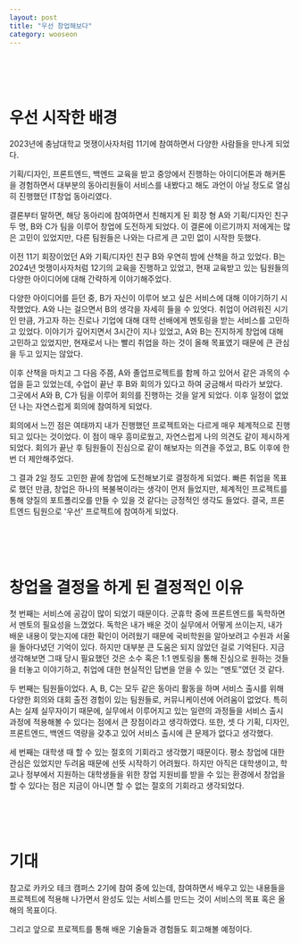 ```yaml
---
layout: post
title: "우선 창업해보다"
category: wooseon
---
```


<br />
<br />
<br />

# 우선 시작한 배경

2023년에 충남대학교 멋쟁이사자처럼 11기에 참여하면서 다양한 사람들을 만나게 되었다.

기획/디자인, 프론트엔드, 백엔드 교육을 받고 중앙에서 진행하는 아이디어톤과 해커톤을 경험하면서 대부분의 동아리원들이 서비스를 내봤다고 해도 과언이 아닐 정도로 열심히 진행했던 IT창업 동아리였다.

결론부터 말하면, 해당 동아리에 참여하면서 친해지게 된 회장 형 A와 기획/디자인 친구 두 명, B와 C가 팀을 이루어 창업에 도전하게 되었다. 이 결론에 이르기까지 저에게는 많은 고민이 있었지만, 다른 팀원들은 나와는 다르게 큰 고민 없이 시작한 듯했다.

이전 11기 회장이었던 A와 기획/디자인 친구 B와 우연히 밤에 산책을 하고 있었다. B는 2024년 멋쟁이사자처럼 12기의 교육을 진행하고 있었고, 현재 교육받고 있는 팀원들의 다양한 아이디어에 대해 간략하게 이야기해주었다.

다양한 아이디어를 듣던 중, B가 자신이 이루어 보고 싶은 서비스에 대해 이야기하기 시작했었다. A와 나는 걸으면서 B의 생각을 자세히 들을 수 있엇다. 취업이 어려워진 시기인 만큼, 가고자 하는 진로나 기업에 대해 대학 선배에게 멘토링을 받는 서비스를 고민하고 있었다. 이야기가 깊어지면서 3시간이 지나 있었고, A와 B는 진지하게 창업에 대해 고민하고 있었지만, 현재로서 나는 빨리 취업을 하는 것이 올해 목표였기 때문에 큰 관심을 두고 있지는 않았다.

이후 산책을 마치고 그 다음 주쯤, A와 졸업프로젝트를 함께 하고 있어서 같은 과목의 수업을 듣고 있었는데, 수업이 끝난 후 B와 회의가 있다고 하여 궁금해서 따라가 보았다. 그곳에서 A와 B, C가 팀을 이루어 회의를 진행하는 것을 알게 되었다. 이후 일정이 없었던 나는 자연스럽게 회의에 참여하게 되었다.

회의에서 느낀 점은 여태까지 내가 진행했던 프로젝트와는 다르게 매우 체계적으로 진행되고 있다는 것이었다. 이 점이 매우 흥미로웠고, 자연스럽게 나의 의견도 같이 제시하게 되었다. 회의가 끝난 후 팀원들이 진심으로 같이 해보자는 의견을 주었고, B도 이후에 한번 더 제안해주었다.

그 결과 2일 정도 고민한 끝에 창업에 도전해보기로 결정하게 되었다. 빠른 취업을 목표로 했던 만큼, 창업은 하나의 복불복이라는 생각이 먼저 들었지만, 체계적인 프로젝트를 통해 양질의 포트폴리오를 만들 수 있을 것 같다는 긍정적인 생각도 들었다. 결국, 프론트엔드 팀원으로 '우선' 프로젝트에 참여하게 되었다.

<br />
<br />
<br />

# 창업을 결정을 하게 된 결정적인 이유

첫 번째는 서비스에 공감이 많이 되었기 때문이다. 군휴학 중에 프론트엔드를 독학하면서 멘토의 필요성을 느꼈었다. 독학은 내가 배운 것이 실무에서 어떻게 쓰이는지, 내가 배운 내용이 맞는지에 대한 확인이 어려웠기 때문에 국비학원을 알아보려고 수원과 서울을 돌아다녔던 기억이 있다. 하지만 대부분 큰 도움은 되지 않았던 걸로 기억된다. 지금 생각해보면 그때 당시 필요했던 것은 소수 혹은 1:1 멘토링을 통해 진심으로 원하는 것들을 터놓고 이야기하고, 취업에 대한 현실적인 답변을 얻을 수 있는 “멘토”였던 것 같다.

두 번째는 팀원들이었다. A, B, C는 모두 같은 동아리 활동을 하며 서비스 출시를 위해 다양한 회의와 대회 출전 경험이 있는 팀원들로, 커뮤니케이션에 어려움이 없었다. 특히 A는 실제 실무자이기 때문에, 실무에서 이루어지고 있는 일련의 과정들을 서비스 출시 과정에 적용해볼 수 있다는 점에서 큰 장점이라고 생각하였다. 또한, 셋 다 기획, 디자인, 프론트엔드, 백엔드 역량을 갖추고 있어 서비스 출시에 큰 문제가 없다고 생각했다.

세 번째는 대학생 때 할 수 있는 절호의 기회라고 생각했기 때문이다. 평소 창업에 대한 관심은 있었지만 두려움 때문에 선뜻 시작하기 어려웠다. 하지만 아직은 대학생이고, 학교나 정부에서 지원하는 대학생들을 위한 창업 지원비를 받을 수 있는 환경에서 창업을 할 수 있다는 점은 지금이 아니면 할 수 없는 절호의 기회라고 생각되었다.

<br />
<br />
<br />

# 기대

참고로 카카오 테크 캠퍼스 2기에 참여 중에 있는데, 참여하면서 배우고 있는 내용들을 프로젝트에 적용해 나가면서 완성도 있는 서비스를 만드는 것이 서비스의 목표 혹은 올해의 목표이다.

그리고 앞으로 프로젝트를 통해 배운 기술들과 경험들도 회고해볼 예정이다.
